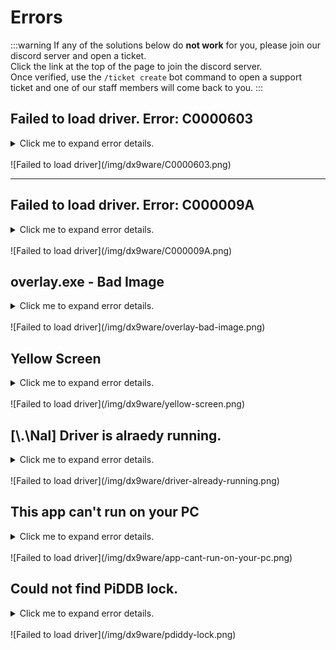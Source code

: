 # Errors

:::warning
If any of the solutions below do **not work** for you, please join our discord server and open a ticket.<br />
Click the link at the top of the page to join the discord server.<br />
Once verified, use the `/ticket create` bot command to open a support ticket and one of our staff members will come back to you.
:::

## Failed to load driver. Error: C0000603

<details>
  <summary>Click me to expand error details. <br /> <br /> ![Failed to load driver](/img/dx9ware/C0000603.png)</summary>
  
  
  #### Issue
  Windows security is preventing the driver from being loaded. It is essential for the driver to load to ensure maximum security against ROBLOX anti-cheat.

#### Fix

Follow all the steps in the [initial setup guide](/dx9ware/initial-setup).

</details>

---

## Failed to load driver. Error: C000009A

<details>
  <summary>Click me to expand error details. <br /> <br /> ![Failed to load driver](/img/dx9ware/C000009A.png)</summary>

#### Issue

Another anti-cheat or low-level system is preventing the driver from loading.

#### Fix

Most commonly, we have found this error to appear when FACEIT anticheat is running.
Find & disable or uninstall FACEIT anticheat

</details>

## overlay.exe - Bad Image

<details>
  <summary>Click me to expand error details. <br /> <br /> ![Failed to load driver](/img/dx9ware/overlay-bad-image.png)</summary>

#### Issue

DX9WARE makes use of DirectX11. This is usually already installed on most gamers machines, however if something is corrupted or missing. You may experience this error.

#### Fix

Manually download & install the [DirectX Runtimes](https://www.microsoft.com/en-gb/download/details.aspx?id=35) from the Microsoft website.

</details>

## Yellow Screen

<details>
  <summary>Click me to expand error details. <br /> <br /> ![Failed to load driver](/img/dx9ware/yellow-screen.png)</summary>

#### Issue

You get this issue because of another service interfering in the background.

#### Fix

Go to `msconfig -> Services -> Hide all Microsoft services -> Disable all -> Apply`
After this, restart your computer & retry

:::warning
This may unexpectectly impact some of your other apps. If that happens or you notice issues, enable certain services manually. Doing this, you may also determine which service is causing the problem.
:::

</details>

## [\\.\Nal] Driver is alraedy running.

<details>
  <summary>Click me to expand error details. <br /> <br /> ![Failed to load driver](/img/dx9ware/driver-already-running.png)</summary>

#### Issue

The loader has detected that the driver is already loaded & running.

#### Fix

Restart your computer, and retry.

</details>

## This app can't run on your PC

<details>
  <summary>Click me to expand error details. <br /> <br /> ![Failed to load driver](/img/dx9ware/app-cant-run-on-your-pc.png)</summary>

#### Issue

An antivirus is blocking access to the file.

#### Fix

Firstly, check you have added the necessary exclusions for DX9WARE. You can find these in the [initial setup guide](/dx9ware/initial-setup)
Restart your computer, and retry.

If it's still not running, you possibly have a third-party antivirus interfering.

1. Search for **Control Panel** in Windows search and click it.
   ![Control Panel](/img/controlpanel.webp)

2. Click **Uninstall a program** under programs
   ![Uninstall a program](/img/uninstall-a-program.webp)

3. Look through for any antivirus software and uninstall them.
   Some antivirus software to look out for include:

   - Malwarebytes
   - AVAST Anti-Virus
   - Norton 360
   - McAfee / WebAdvisor
   - Bitdefender
   - Kaspersky

</details>

## Could not find PiDDB lock.

<details>
  <summary>Click me to expand error details. <br /> <br /> ![Failed to load driver](/img/dx9ware/pdiddy-lock.png)</summary>

#### Issue

The most likely case for this is caused by `Kaspersky antivirus`

#### Fix

Uninstall Kaspersky

</details>
